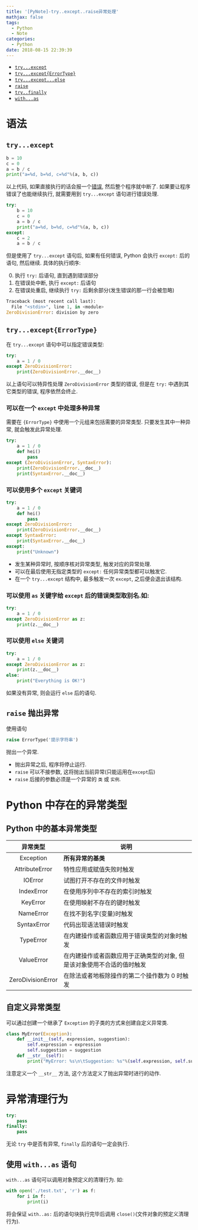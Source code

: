 ```yaml
---
title: '[PyNote]-try..except..raise异常处理'
mathjax: false
tags:
  - Python
  - Note
categories:
  - Python
date: 2018-08-15 22:39:39
---
```


- [`try...except`](#try...except)
- [`try...except{ErrorType}`](#try...except{ErrorType})
- [`try...except...else`](#可以使用-else-关键词)
- [`raise`](#raise-抛出异常)
- [`try..finally`](#异常清理行为)
- [`with...as`](#使用-with...as-语句)

# 语法

## `try...except`

```py
b = 10
c = 0
a = b / c
print("a=%d, b=%d, c=%d"%(a, b, c))
```

以上代码, 如果直接执行的话会报一个[错误](#ZeroDivisionError), 然后整个程序就中断了. 如果要让程序错误了也能继续执行, 就需要用到 `try...except` 语句进行错误处理.

```py
try:
    b = 10
    c = 0
    a = b / c
    print("a=%d, b=%d, c=%d"%(a, b, c))
except:
    c = 2
    a = b / c
```

但是使用了 `try...except` 语句后, 如果有任何错误, Python 会执行 `except:` 后的语句, 然后继续. 具体的执行顺序:

0. 执行 `try:` 后语句, 直到遇到错误部分
0. 在错误处中断, 执行 `except:` 后语句
0. 在错误处重启, 继续执行 `try:` 后剩余部分(发生错误的那一行会被忽略)

<div id="ZeroDivisionError"></div>

```py
Traceback (most recent call last):
  File "<stdin>", line 1, in <module>
ZeroDivisionError: division by zero
```
## `try...except{ErrorType}`

在 `try...except` 语句中可以指定错误类型:

```py
try:
    a = 1 / 0
except ZeroDivisionError:
    print(ZeroDivisionError.__doc__)
```

以上语句可以特异性处理 `ZeroDivisionError` 类型的错误, 但是在 `try:` 中遇到其它类型的错误, 程序依然会终止.

### 可以在一个 `except` 中处理多种异常

需要在 `{ErrorType}` 中使用一个元组来包括需要的异常类型. 只要发生其中一种异常, 就会触发此异常处理.

```py
try:
    a = 1 / 0
    def hei()
        pass
except (ZeroDivisionError, SyntaxError):
    print(ZeroDivisionError.__doc__)
    print(SyntaxError.__doc__)
```

### 可以使用多个 `except` 关键词

```py
try:
    a = 1 / 0
    def hei()
        pass
except ZeroDivisionError:
    print(ZeroDivisionError.__doc__)
except SyntaxError:
    print(SyntaxError.__doc__)
except:
    print("Unknown")
```

- 发生某种异常时, 按顺序核对异常类型, 触发对应的异常处理.
- 可以在最后使用无指定类型的 `except:` 任何异常类型都可以触发它.
- 在一个 `try...except` 结构中, 最多触发一次 `except`, 之后便会退出该结构.

### 可以使用 `as` 关键字给 `except` 后的错误类型取别名.如:

```py
try:
    a = 1 / 0
except ZeroDivisionError as z:
    print(z.__doc__)
```

### 可以使用 `else` 关键词

```py
try:
    a = 1 / 0
except ZeroDivisionError as z:
    print(z.__doc__)
else:
    print("Everything is OK!")
```

如果没有异常, 则会运行 `else` 后的语句.

## `raise` 抛出异常

使用语句

```py
raise ErrorType('提示字符串')
```

抛出一个异常.

- 抛出异常之后, 程序将停止运行.
- `raise` 可以不接参数, 这将抛出当前异常(只能运用在`except`后)
- `raise` 后接的参数必须是一个异常的 `类` 或 `实例`.

# Python 中存在的异常类型

## Python 中的基本异常类型

|异常类型|说明|
|:-:|-|
|Exception|**所有异常的基类**|
|AttributeError|特性应用或赋值失败时触发|
|IOError|试图打开不存在的文件时触发|
|IndexError|在使用序列中不存在的索引时触发|
|KeyError|在使用映射不存在的键时触发|
|NameError|在找不到名字(变量)时触发|
|SyntaxError|代码出现语法错误时触发|
|TypeError|在内建操作或者函数应用于错误类型的对象时触发|
|ValueError|在内建操作或者函数应用于正确类型的对象, 但是该对象使用不合适的值时触发|
|ZeroDivisionError|在除法或者地板除操作的第二个操作数为 0 时触发|

## 自定义异常类型

可以通过创建一个继承了 `Exception` 的子类的方式来创建自定义异常类.

```py
class MyError(Exception):
    def __init__(self, expression, suggestion):
        self.expression = expression
        self.suggestion = suggestion
    def __str__(self):
        print("MyError: %s\n\tSuggestion: %s"%(self.expression, self.suggestion))
```

注意定义一个 `__str__` 方法, 这个方法定义了抛出异常时进行的动作.

# 异常清理行为

```py
try:
    pass
finally:
    pass
```

无论 `try` 中是否有异常, `finally` 后的语句一定会执行.

## 使用 `with...as` 语句

`with...as` 语句可以调用对象预定义的清理行为. 如:

```py
with open('./test.txt', 'r') as f:
    for i in f:
        print(i)
```

将会保证 `with..as:` 后的语句块执行完毕后调用 `close()`(文件对象的预定义清理行为). 